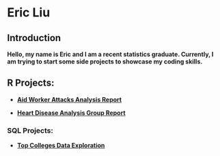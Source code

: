 <h1> Eric Liu </h1>

<h2> Introduction </h2>
 
<b> Hello, my name is Eric and I am a recent statistics graduate. Currently, I am trying to start some side projects to showcase my coding skills. </b>

<h2> R Projects: </h2>

- <b> [Aid Worker Attacks Analysis Report](https://github.com/eliu44/Aid-Worker-Analysis) </b>

- <b> [Heart Disease Analysis Group Report](https://github.com/eliu44/Heart-Disease-Analysis) </b>
 

<h3> SQL Projects: </h3>

- <b> [Top Colleges Data Exploration](https://github.com/eliu44/Top-Colleges) </b>




<!--
**joshmadakor1/joshmadakor1** is a ✨ _special_ ✨ repository because its `README.md` (this file) appears on your GitHub profile.

Here are some ideas to get you started:

- 🔭 I’m currently working on ...
- 🌱 I’m currently learning ...
- 👯 I’m looking to collaborate on ...
- 🤔 I’m looking for help with ...
- 💬 Ask me about ...
- 📫 How to reach me: ...
- 😄 Pronouns: ...
- ⚡ Fun fact: ...
-->
